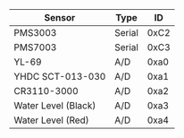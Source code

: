 Sensor | Type | ID
------ | ---- | --
PMS3003 | Serial | 0xC2
PMS7003 | Serial | 0xC3
YL-69 | A/D | 0xa0
YHDC SCT-013-030 | A/D | 0xa1
CR3110-3000 | A/D | 0xa2
Water Level (Black) | A/D | 0xa3
Water Level (Red) | A/D | 0xa4
